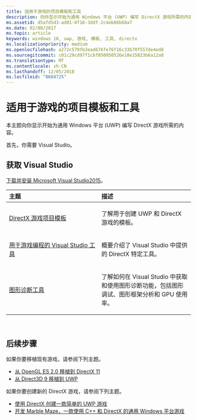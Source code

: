 ```yaml
---
title: 适用于游戏的项目模板和工具
description: 向你显示开始为通用 Windows 平台 (UWP) 编写 DirectX 游戏所需的内容。
ms.assetid: d5afd5d3-ad01-0f16-3ddf-2c4eb86b68a7
ms.date: 02/08/2017
ms.topic: article
keywords: windows 10, uwp, 游戏, 模板, 工具, directx
ms.localizationpriority: medium
ms.openlocfilehash: a272c579fb3ead676fe76f16c33b70f557de4ed8
ms.sourcegitcommit: c01c29cd97f1cbf050950526e18e15823b6a12a0
ms.translationtype: MT
ms.contentlocale: zh-CN
ms.lasthandoff: 12/05/2018
ms.locfileid: "8684725"
---
```

# <a name="project-templates-and-tools-for-games"></a>适用于游戏的项目模板和工具




本主题向你显示开始为通用 Windows 平台 (UWP) 编写 DirectX 游戏所需的内容。

首先，你需要 Visual Studio。

## <a name="get-visual-studio"></a>获取 Visual Studio


[下载并安装 Microsoft Visual Studio2015](https://www.visualstudio.com/vs-2015-product-editions)。

<table>
<colgroup>
<col width="50%" />
<col width="50%" />
</colgroup>
<thead>
<tr class="header">
<th align="left">主题</th>
<th align="left">描述</th>
</tr>
</thead>
<tbody>
<tr class="odd">
<td align="left"><p><a href="user-interface.md">DirectX 游戏项目模板</a></p></td>
<td align="left"><p>了解用于创建 UWP 和 DirectX 游戏的模板。</p></td>
</tr>
<tr class="even">
<td align="left"><p><a href="set-up-visual-studio-for-game-development.md">用于游戏编程的 Visual Studio 工具</a></p></td>
<td align="left"><p>概要介绍了 Visual Studio 中提供的 DirectX 特定工具。</p></td>
</tr>
<tr class="odd">
<td align="left"><p><a href="use-the-directx-runtime-and-visual-studio-graphics-diagnostic-features.md">图形诊断工具</a></p></td>
<td align="left"><p>了解如何在 Visual Studio 中获取和使用图形诊断功能，包括图形调试、图形框架分析和 GPU 使用率。</p></td>
</tr>
</tbody>
</table>

 

## <a name="next-steps"></a>后续步骤


如果你要移植现有游戏，请参阅下列主题。

-   [从 OpenGL ES 2.0 移植到 DirectX 11](port-from-opengl-es-2-0-to-directx-11-1.md)
-   [从 Direct3D 9 移植到 UWP](porting-your-directx-9-game-to-windows-store.md)

如果你要创建新的 DirectX 游戏，请参阅下列主题。

-   [使用 DirectX 创建一款简单的 UWP 游戏](tutorial--create-your-first-uwp-directx-game.md)
-   [开发 Marble Maze，一款使用 C++ 和 DirectX 的通用 Windows 平台游戏](developing-marble-maze-a-windows-store-game-in-cpp-and-directx.md)

 

 

 




